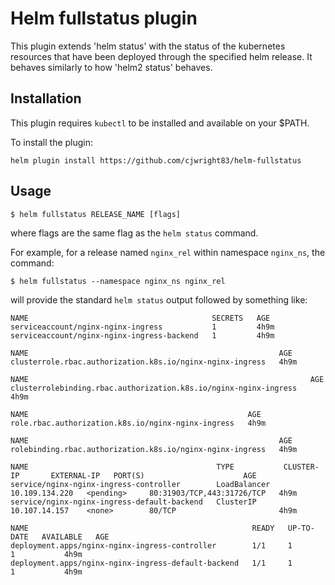 # Helm fullstatus plugin

This plugin extends 'helm status' with the status of the kubernetes
resources that have been deployed through the specified helm release.
It behaves similarly to how 'helm2 status' behaves.

## Installation

This plugin requires `kubectl` to be installed and available on your $PATH.

To install the plugin:

```
helm plugin install https://github.com/cjwright83/helm-fullstatus
```

## Usage

```
$ helm fullstatus RELEASE_NAME [flags]
```
where flags are the same flag as the `helm status` command.

For example, for a release named `nginx_rel` within namespace `nginx_ns`, the command:
```
$ helm fullstatus --namespace nginx_ns nginx_rel
```
will provide the standard `helm status` output followed by something like:

```
NAME                                         SECRETS   AGE
serviceaccount/nginx-nginx-ingress           1         4h9m
serviceaccount/nginx-nginx-ingress-backend   1         4h9m

NAME                                                        AGE
clusterrole.rbac.authorization.k8s.io/nginx-nginx-ingress   4h9m

NAME                                                               AGE
clusterrolebinding.rbac.authorization.k8s.io/nginx-nginx-ingress   4h9m

NAME                                                 AGE
role.rbac.authorization.k8s.io/nginx-nginx-ingress   4h9m

NAME                                                        AGE
rolebinding.rbac.authorization.k8s.io/nginx-nginx-ingress   4h9m

NAME                                          TYPE           CLUSTER-IP       EXTERNAL-IP   PORT(S)                      AGE
service/nginx-nginx-ingress-controller        LoadBalancer   10.109.134.220   <pending>     80:31903/TCP,443:31726/TCP   4h9m
service/nginx-nginx-ingress-default-backend   ClusterIP      10.107.14.157    <none>        80/TCP                       4h9m

NAME                                                  READY   UP-TO-DATE   AVAILABLE   AGE
deployment.apps/nginx-nginx-ingress-controller        1/1     1            1           4h9m
deployment.apps/nginx-nginx-ingress-default-backend   1/1     1            1           4h9m
```

